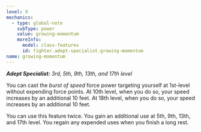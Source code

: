 ```yaml
---
level: 9
mechanics:
  - type: global-note
    subType: power
    value: growing-momentum
    moreInfo:
      model: class-features
      id: fighter.adept-specialist.growing-momentum
name: growing-momentum
---
```

_**Adept Specialist:** 3rd, 5th, 9th, 13th, and 17th level_
You can cast the *burst of speed* force power targeting yourself at 1st-level without expending force points. At 10th level, when you do so, your speed increases by an additional 10 feet. At 18th level, when you do so, your speed increases by an additional 10 feet.
You can use this feature twice. You gain an additional use at 5th, 9th, 13th, and 17th level. You regain any expended uses when you finish a long rest.
